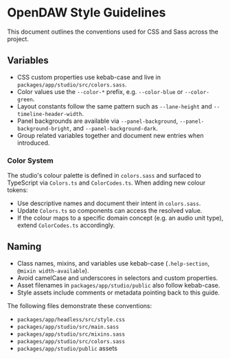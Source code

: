 # OpenDAW Style Guidelines

This document outlines the conventions used for CSS and Sass across the project.

## Variables

- CSS custom properties use kebab-case and live in `packages/app/studio/src/colors.sass`.
- Color values use the `--color-*` prefix, e.g. `--color-blue` or `--color-green`.
- Layout constants follow the same pattern such as `--lane-height` and `--timeline-header-width`.
- Panel backgrounds are available via `--panel-background`, `--panel-background-bright`, and `--panel-background-dark`.
- Group related variables together and document new entries when introduced.

### Color System

The studio's colour palette is defined in `colors.sass` and surfaced to
TypeScript via `Colors.ts` and `ColorCodes.ts`. When adding new colour tokens:

- Use descriptive names and document their intent in `colors.sass`.
- Update `Colors.ts` so components can access the resolved value.
- If the colour maps to a specific domain concept (e.g. an audio unit type),
  extend `ColorCodes.ts` accordingly.

## Naming

- Class names, mixins, and variables use kebab-case (`.help-section`, `@mixin width-available`).
- Avoid camelCase and underscores in selectors and custom properties.
- Asset filenames in `packages/app/studio/public` also follow kebab-case.
- Style assets include comments or metadata pointing back to this guide.

The following files demonstrate these conventions:

- `packages/app/headless/src/style.css`
- `packages/app/studio/src/main.sass`
- `packages/app/studio/src/mixins.sass`
- `packages/app/studio/src/colors.sass`
- `packages/app/studio/public` assets
